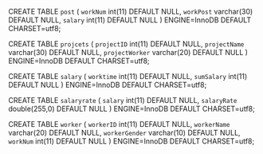 CREATE TABLE `post` (
  `workNum` int(11) DEFAULT NULL,
  `workPost` varchar(30) DEFAULT NULL,
  `salary` int(11) DEFAULT NULL
) ENGINE=InnoDB DEFAULT CHARSET=utf8;

CREATE TABLE `projcets` (
  `projectID` int(11) DEFAULT NULL,
  `projectName` varchar(30) DEFAULT NULL,
  `projectWorker` varchar(20) DEFAULT NULL
) ENGINE=InnoDB DEFAULT CHARSET=utf8;

CREATE TABLE `salary` (
  `worktime` int(11) DEFAULT NULL,
  `sumSalary` int(11) DEFAULT NULL
) ENGINE=InnoDB DEFAULT CHARSET=utf8;

CREATE TABLE `salaryrate` (
  `salary` int(11) DEFAULT NULL,
  `salaryRate` double(255,0) DEFAULT NULL
) ENGINE=InnoDB DEFAULT CHARSET=utf8;

CREATE TABLE `worker` (
  `workerID` int(11) DEFAULT NULL,
  `workerName` varchar(20) DEFAULT NULL,
  `workerGender` varchar(10) DEFAULT NULL,
  `workNum` int(11) DEFAULT NULL
) ENGINE=InnoDB DEFAULT CHARSET=utf8;
